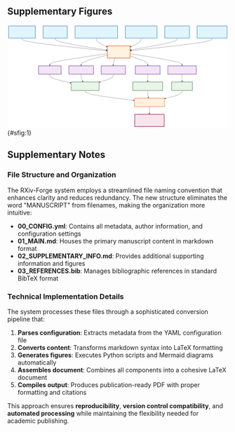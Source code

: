 ## Supplementary Figures

![**RXiv-Forge Workflow Details.** This figure provides a comprehensive overview of the RXiv-Forge system architecture, showing how the simplified file naming convention (00_CONFIG.yml, 01_MAIN.md, 02_SUPPLEMENTARY_INFO.md, 03_REFERENCES.bib) integrates with the processing engine to generate publication-ready documents. The system demonstrates the complete automation pipeline from markdown input to PDF output.](FIGURES/SFigure_1.svg){#sfig:1}

## Supplementary Notes

### File Structure and Organization

The RXiv-Forge system employs a streamlined file naming convention that enhances clarity and reduces redundancy. The new structure eliminates the word "MANUSCRIPT" from filenames, making the organization more intuitive:

- **00_CONFIG.yml**: Contains all metadata, author information, and configuration settings
- **01_MAIN.md**: Houses the primary manuscript content in markdown format  
- **02_SUPPLEMENTARY_INFO.md**: Provides additional supporting information and figures
- **03_REFERENCES.bib**: Manages bibliographic references in standard BibTeX format

### Technical Implementation Details

The system processes these files through a sophisticated conversion pipeline that:

1. **Parses configuration**: Extracts metadata from the YAML configuration file
2. **Converts content**: Transforms markdown syntax into LaTeX formatting
3. **Generates figures**: Executes Python scripts and Mermaid diagrams automatically
4. **Assembles document**: Combines all components into a cohesive LaTeX document
5. **Compiles output**: Produces publication-ready PDF with proper formatting and citations

This approach ensures **reproducibility**, **version control compatibility**, and **automated processing** while maintaining the flexibility needed for academic publishing.
